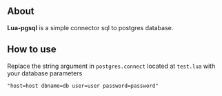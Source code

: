 ## About

**Lua-pgsql** is a simple connector sql to postgres database.

## How to use

Replace the string argument in `postgres.connect` located at `test.lua` with your database parameters

```
"host=host dbname=db user=user password=password"
```